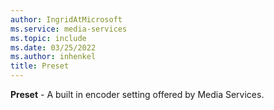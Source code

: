 ```yaml
---
author: IngridAtMicrosoft
ms.service: media-services
ms.topic: include
ms.date: 03/25/2022
ms.author: inhenkel
title: Preset
---
```


**Preset** - A built in encoder setting offered by Media Services.
